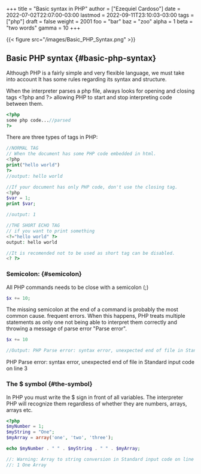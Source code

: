 +++
title = "Basic syntax in PHP"
author = ["Ezequiel Cardoso"]
date = 2022-07-02T22:07:00-03:00
lastmod = 2022-09-11T23:10:03-03:00
tags = ["php"]
draft = false
weight = 2001
foo = "bar"
baz = "zoo"
alpha = 1
beta = "two words"
gamma = 10
+++

{{< figure src="/images/Basic_PHP_Syntax.png" >}}


## Basic PHP syntax {#basic-php-syntax}

Although PHP is a fairly simple and very flexible language, we must take into account
It has some rules regarding its syntax and structure.

When the interpreter parses a php file, always looks for opening and closing
tags &lt;?php and ?&gt; allowing PHP to start and stop interpreting code between them.

```php
<?php
some php code...//parsed
?>
```

There are three types of tags in PHP:

```php
//NORMAL TAG
// When the document has some PHP code embedded in html.
<?php
print("hello world")
?>
//output: hello world

//If your document has only PHP code, don't use the closing tag.
<?php
$var = 1;
print $var;

//output: 1
```

```php
//THE SHORT ECHO TAG
// if you want to print something
<?="hello world" ?>
output: hello world
```

```php
//It is recomended not to be used as short tag can be disabled.
<? ?>
```


### Semicolon: {#semicolon}

All PHP commands needs to be close with a semicolon (;)

```php
$x += 10;
```

The missing semicolon at the end of a command is probably the most common cause.
frequent errors. When this happens, PHP treats multiple statements as
only one not being able to interpret them correctly and throwing a message of
parse error "Parse error".

```php
$x += 10

//Output: PHP Parse error: syntax error, unexpected end of file in Standard input code on line 3
```

PHP Parse error: syntax error, unexpected end of file in Standard input code on line 3


### The $ symbol {#the-symbol}

In PHP you must write the $ sign in front of all variables. The interpreter
PHP will recognize them regardless of whether they are numbers, arrays,
arrays etc.

```php
<?php
$myNumber = 1;
$myString = "One";
$myArray = array('one', 'two', 'three');

echo $myNumber . " " . $myString . " " . $myArray;

//: Warning: Array to string conversion in Standard input code on line 6
//: 1 One Array
```

[//]: # "Exported with love from a post written in Org mode"
[//]: # "- https://github.com/kaushalmodi/ox-hugo"
